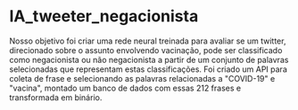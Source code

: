 # IA_tweeter_negacionista
Nosso objetivo foi criar uma rede neural treinada para avaliar se um twitter, direcionado sobre o assunto envolvendo vacinação, pode ser classificado como negacionista ou não negacionista a partir de um conjunto de palavras selecionadas que representam estas classificações.
Foi criado um API para coleta de frase e selecionando as palavras relacionadas a "COVID-19" e "vacina", montado um banco de dados com essas 212 frases e transformada em binário.
